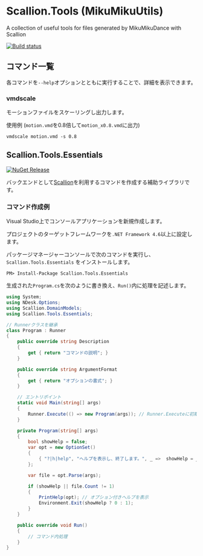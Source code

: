 # Scallion.Tools (MikuMikuUtils)
A collection of useful tools for files generated by MikuMikuDance with Scallion

[![Build status](https://ci.appveyor.com/api/projects/status/82hvphm0h0lg7cu7?svg=true)](https://ci.appveyor.com/project/paralleltree/scallion-tools)


## コマンド一覧
各コマンドを`--help`オプションとともに実行することで、詳細を表示できます。

### vmdscale
モーションファイルをスケーリングし出力します。

使用例 (`motion.vmd`を0.8倍して`motion_x0.8.vmd`に出力)
```
vmdscale motion.vmd -s 0.8
```


## Scallion.Tools.Essentials
[![NuGet Release](https://img.shields.io/nuget/vpre/Scallion.Tools.Essentials.svg)](https://www.nuget.org/packages/Scallion.Tools.Essentials)

バックエンドとして[Scallion](https://github.com/paralleltree/Scallion)を利用するコマンドを作成する補助ライブラリです。

### コマンド作成例

Visual Studio上でコンソールアプリケーションを新規作成します。

プロジェクトのターゲットフレームワークを`.NET Framework 4.6`以上に設定します。

パッケージマネージャーコンソールで次のコマンドを実行し、 `Scallion.Tools.Essentials` をインストールします。

```
PM> Install-Package Scallion.Tools.Essentials
```

生成された`Program.cs`を次のように書き換え、`Run()`内に処理を記述します。

```cs
using System;
using NDesk.Options;
using Scallion.DomainModels;
using Scallion.Tools.Essentials;

// Runnerクラスを継承
class Program : Runner
{
    public override string Description
    {
        get { return "コマンドの説明"; }
    }

    public override string ArgumentFormat
    {
        get { return "オプションの書式"; }
    }

    // エントリポイント
    static void Main(string[] args)
    {
        Runner.Execute(() => new Program(args)); // Runner.Executeに初期化処理を渡す
    }

    private Program(string[] args)
    {
        bool showHelp = false;
        var opt = new OptionSet()
        {
            { "?|h|help", "ヘルプを表示し、終了します。", _ =>  showHelp = _ != null }
        };

        var file = opt.Parse(args);

        if (showHelp || file.Count != 1)
        {
            PrintHelp(opt); // オプション付きヘルプを表示
            Environment.Exit(showHelp ? 0 : 1);
        }
    }

    public override void Run()
    {
        // コマンド内処理
    }
}
```
